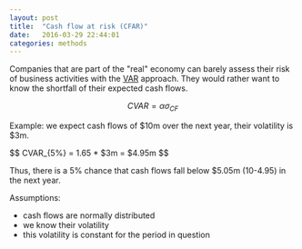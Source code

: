```yaml
---
layout: post
title:  "Cash flow at risk (CFAR)"
date:   2016-03-29 22:44:01
categories: methods
---
```


Companies that are part of the "real" economy can barely assess their risk of
business activities with the [VAR](var.html) approach. They would rather want to know the
shortfall of their expected cash flows.

$$ CVAR = \alpha  \sigma_{CF} $$

Example: we expect cash flows of $10m over the next year, their volatility is
$3m.

$$ CVAR_{5%} = 1.65 * $3m = $4.95m $$

Thus, there is a 5% chance that cash flows fall below $5.05m (10-4.95) in the
next year.

Assumptions:
<ul>
<li>cash flows are normally distributed</li>
<li>we know their volatility</li>
<li>this volatility is constant for the period in question</li>
</ul>
